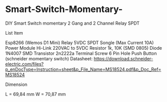 # Smart-Switch-Momentary-
DIY Smart Switch momentary 2 Gang and 2 Channel Relay SPDT

List Item

Esp8266 (Wemos D1 Mini)
Relay 5VDC SPDT Songle (Max Current 10A)
Power Module Hi-Link 220VAC to 5VDC
Resistor 1k, 10K (SMD 0805)
Diode 1N4007 SMD
Transistor 2n2222a
Terminal Screw 6 Pin Hole
Push Button (schneider momentary switch)
Datasheet: 
https://download.schneider-electric.com/files?p_enDocType=Instruction+sheet&p_File_Name=MS18524.pdf&p_Doc_Ref=MS18524


Dimension

L = 69,84 mm
W = 70,87 mm
